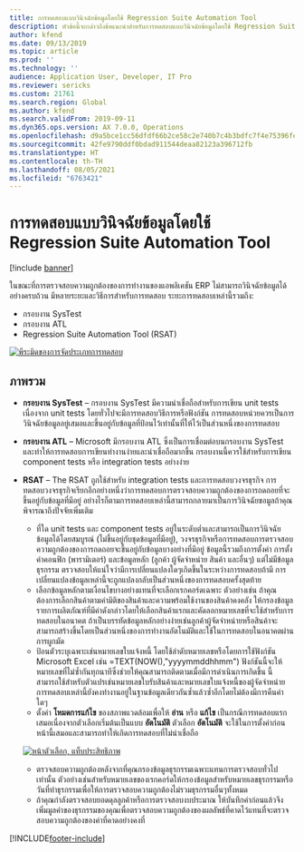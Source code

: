 ```yaml
---
title: การทดสอบแบบวินิจฉัยข้อมูลโดยใช้ Regression Suite Automation Tool
description: หัวข้อนี้จะกล่าวถึงข้อแนะนำสำหรับการทดสอบแบบวินิจฉัยข้อมูลโดยใช้ Regression Suite Automation Tool
author: kfend
ms.date: 09/13/2019
ms.topic: article
ms.prod: ''
ms.technology: ''
audience: Application User, Developer, IT Pro
ms.reviewer: sericks
ms.custom: 21761
ms.search.region: Global
ms.author: kfend
ms.search.validFrom: 2019-09-11
ms.dyn365.ops.version: AX 7.0.0, Operations
ms.openlocfilehash: d9a5bce1cc56dfdf66b2ce58c2e740b7c4b3bdfc7f4e75396fe5dc7cb931b6d0
ms.sourcegitcommit: 42fe9790ddf0bdad911544deaa82123a396712fb
ms.translationtype: HT
ms.contentlocale: th-TH
ms.lasthandoff: 08/05/2021
ms.locfileid: "6763421"
---
```

# <a name="data-agnostic-testing-using-the-regression-suite-automation-tool"></a>การทดสอบแบบวินิจฉัยข้อมูลโดยใช้ Regression Suite Automation Tool

[!include [banner](../includes/banner.md)]

ในขณะที่การตรวจสอบความถูกต้องของการทำงานของแอพลิเคชัน ERP ไม่สามารถวินิจฉัยข้อมูลได้อย่างครบถ้วน มีหลายระยะและวิธีการสำหรับการทดสอบ ระยะการทดสอบเหล่านี้รวมถึง:  

- กรอบงาน SysTest
- กรอบงาน ATL
- Regression Suite Automation Tool (RSAT)

[![พีระมิดของการจัดประเภทการทดสอบ](./media/rsat-data-agnostic-testing-01.PNG)](./media/rsat-data-agnostic-testing-01.PNG)

## <a name="overview"></a>ภาพรวม
-   **กรอบงาน SysTest** – กรอบงาน SysTest มีความน่าเชื่อถือสำหรับการเขียน unit tests เนื่องจาก unit tests โดยทั่วไปจะมีการทดสอบวิธีการหรือฟังก์ชัน การทดสอบหน่วยควรเป็นการวินิจฉัยข้อมูลอยู่เสมอและขึ้นอยู่กับข้อมูลที่ป้อนไว้เท่านั้นที่ให้ไว้เป็นส่วนหนึ่งของการทดสอบ
-   **กรอบงาน ATL** – Microsoft มีกรอบงาน ATL ซึ่งเป็นการเชื่อมต่อบนกรอบงาน SysTest และทำให้การทดสอบการเขียนทำงานง่ายและน่าเชื่อถือมากขึ้น กรอบงานนี้ควรใช้สำหรับการเขียน component tests หรือ integration tests อย่างง่าย
-   **RSAT** – The RSAT ถูกใช้สำหรับ integration tests และการทดสอบวงจรธุรกิจ การทดสอบวงจรธุรกิจเรียกอีกอย่างหนึ่งว่าการทดสอบการตรวจสอบความถูกต้องของการถดถอยที่จะขึ้นอยู่กับข้อมูลที่มีอยู่ อย่างไรก็ตามการทดสอบเหล่านี้สามารถกลายมาเป็นการวินิจฉัยขอมูลถ้าคุณพิจารณาถึงปัจจัยเพิ่มเติม 

    - ที่ใด unit tests และ component tests อยู่ในระดับต่ำและสามารถเป็นการวินิจฉัยข้อมูลได้โดยสมบูรณ์ (ไม่ขึ้นอยู่กับชุดข้อมูลที่มีอยู่), วงจรธุรกิจหรือการทดสอบการตรวจสอบความถูกต้องของการถดถอยจะขึ้นอยู่กับข้อมูลบางอย่างที่มีอยู่ ข้อมูลนี้รวมถึงการตั้งค่า การตั้งค่าคอนฟิก (พารามิเตอร์) และข้อมูลหลัก (ลูกค้า ผู้จัดจำหน่าย สินค้า และอื่นๆ) แต่ไม่มีข้อมูลธุรกรรม ตรวจสอบให้แน่ใจว่ามีการเปลี่ยนแปลงใดๆเกิดขึ้นในระหว่างการทดสอบถ้ามี การเปลี่ยนแปลงข้อมูลเหล่านี้จะถูกแปลงกลับเป็นส่วนหนึ่งของการทดสอบครั้งสุดท้าย
    - เลือกข้อมูลหลักตามเงื่อนไขบางอย่างแทนที่จะเลือกเรกคอร์ดเฉพาะ ตัวอย่างเช่น ถ้าคุณต้องการเลือกสินค้าตามค่ามิติของสินค้าและความพร้อมใช้งานของสินค้าคงคลัง ให้กรองข้อมูลรายการผลิตภัณฑ์ที่มีค่าดังกล่าวโดยให้เลือกสินค้าแรกและคัดลอกหมายเลขที่จะใช้สำหรับการทดสอบในอนาคต ถ้าเป็นบรรทัดข้อมูลหลักอย่างง่ายเช่นลูกค้าผู้จัดจำหน่ายหรือสินค้าจะสามารถสร้างขึ้นโดยเป็นส่วนหนึ่งของการทำงานอัตโนมัติและใช้ในการทดสอบในอนาคตผ่านการผูกมัด 
    - ป้อนตัวระบุเฉพาะเช่นหมายเลขใบแจ้งหนี้ โดยใช้ลำดับหมายเลขหรือโดยการใช้ฟังก์ชัน Microsoft Excel เช่น =TEXT(NOW(),"yyyymmddhhmm") ฟังก์ชันนี้จะให้หมายเลขที่ไม่ซ้ำกันทุกนาทีซึ่งช่วยให้คุณสามารถติดตามเมื่อมีการดำเนินการเกิดขึ้น นี้สามารถใช้สำหรับตัวแปรเช่นหมายเลขใบรับสินค้าและหมายเลขใบแจ้งหนี้ของผู้จัดจำหน่าย การทดสอบเหล่านี้ยังคงทำงานอยู่ในฐานข้อมูลเดียวกันซ้ำแล้วซ้ำอีกโดยไม่ต้องมีการคืนค่าใดๆ
    - ตั้งค่า **โหมดการแก้ไข** ของสภาพแวดล้อมเพื่อให้ **อ่าน** หรือ **แก้ไข** เป็นกรณีการทดสอบแรกเสมอเนื่องจากตัวเลือกเริ่มต้นเป็นแบบ **อัตโนมัติ**  ตัวเลือก **อัตโนมัติ** จะใช้ในการตั้งค่าก่อนหน้านี้เสมอและสามารถทำให้เกิดการทดสอบที่ไม่น่าเชื่อถือ 
 
    [![หน้าตัวเลือก, แท็บประสิทธิภาพ](./media/rsat-data-agnostic-testing-02.PNG)](./media/rsat-data-agnostic-testing-02.PNG)
 
    - ตรวจสอบความถูกต้องหลังจากที่คุณกรองข้อมูลธุรกรรมเฉพาะแทนการตรวจสอบทั่วไปเท่านั้น ตัวอย่างเช่นสำหรับหมายเลขของเรกคอร์ดให้กรองข้อมูลสำหรับหมายเลขธุรกรรมหรือวันที่ทำธุรกรรมเพื่อให้การตรวจสอบความถูกต้องไม่รวมธุรกรรมอื่นๆทั้งหมด 
    - ถ้าคุณกำลังตรวจสอบยอดดุลลูกค้าหรือการตรวจสอบงบประมาณ ให้บันทึกค่าก่อนแล้วจึงเพิ่มมูลค่าของธุรกรรมของคุณเพื่อตรวจสอบความถูกต้องของผลลัพธ์ที่คาดไว้แทนที่จะตรวจสอบความถูกต้องของค่าที่คาดอย่างคงที่ 
 


[!INCLUDE[footer-include](../../../includes/footer-banner.md)]